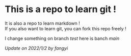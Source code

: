 # This is a repo to learn git !

It is also a repo to learn markdown !  
If you also want to learn git, you can fork this repo freely !

I change something on branch *test*
here is banch *main* 

*Update on 2022/1/2 by fangyi*